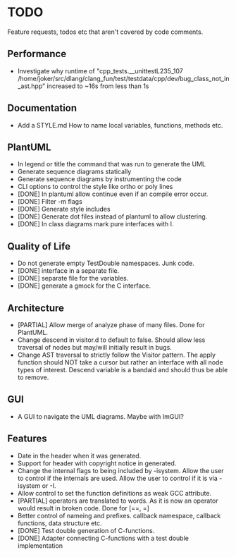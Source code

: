 # TODO
Feature requests, todos etc that aren't covered by code comments.

## Performance
 - Investigate why runtime of "cpp_tests.__unittestL235_107 /home/joker/src/dlang/clang_fun/test/testdata/cpp/dev/bug_class_not_in_ast.hpp"
   increased to ~16s from less than 1s

## Documentation
 - Add a STYLE.md
     How to name local variables, functions, methods etc.

## PlantUML
 - In legend or title the command that was run to generate the UML
 - Generate sequence diagrams statically
 - Generate sequence diagrams by instrumenting the code
 - CLI options to control the style like ortho or poly lines
 - [DONE] In plantuml allow continue even if an compile error occur.
 - [DONE] Filter -m flags
 - [DONE] Generate style includes
 - [DONE] Generate dot files instead of plantuml to allow clustering.
 - [DONE] In class diagrams mark pure interfaces with I.

## Quality of Life
 - Do not generate empty TestDouble namespaces. Junk code.
 - [DONE] interface in a separate file.
 - [DONE] separate file for the variables.
 - [DONE] generate a gmock for the C interface.

## Architecture
 - [PARTIAL] Allow merge of analyze phase of many files.
   Done for PlantUML.
 - Change descend in visitor.d to default to false. Should allow less traversal
   of nodes but may/will initially result in bugs.
 - Change AST traversal to strictly follow the Visitor pattern. The apply
   function should NOT take a cursor but rather an interface with all node
   types of interest. Descend variable is a bandaid and should thus be able to
   remove.

## GUI
 - A GUI to navigate the UML diagrams. Maybe with ImGUI?

## Features
 - Date in the header when it was generated.
 - Support for header with copyright notice in generated.
 - Change the internal flags to being included by -isystem.
    Allow the user to control if the internals are used.
    Allow the user to control if it is via -isystem or -I.
 - Allow control to set the function definitions as weak GCC attribute.
 - [PARTIAL] operators are translated to words. As it is now an operator would
   result in broken code.
   Done for [==, =]
 - Better control of nameing and prefixes. callback namespace, callback
   functions, data structure etc.
 - [DONE] Test double generation of C-functions.
 - [DONE] Adapter connecting C-functions with a test double implementation

